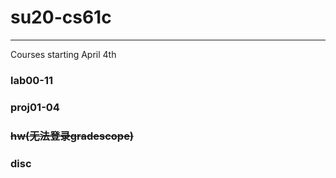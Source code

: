 # su20-cs61c

------

Courses starting April 4th

### lab00-11

### proj01-04

### ~~hw(无法登录gradescope)~~

### disc
